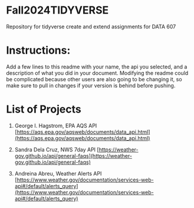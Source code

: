 # Fall2024TIDYVERSE
Repository for tidyverse create and extend assignments for DATA 607

# Instructions:

Add a few lines to this readme with your name, the api you selected, and a description of what you did in your
document. Modifying the readme could be complicated because other users are also going to be changing it, so
make sure to pull in changes if your version is behind before pushing.

# List of Projects

1. George I. Hagstrom, EPA AQS API [https://aqs.epa.gov/aqsweb/documents/data_api.html](https://aqs.epa.gov/aqsweb/documents/data_api.html)

2. Sandra Dela Cruz, NWS 7day API [https://weather-gov.github.io/api/general-faqs](https://weather-gov.github.io/api/general-faqs)                 
3. Andreina Abreu, Weather Alerts API [https://www.weather.gov/documentation/services-web-api#/default/alerts_query](https://www.weather.gov/documentation/services-web-api#/default/alerts_query)



 

